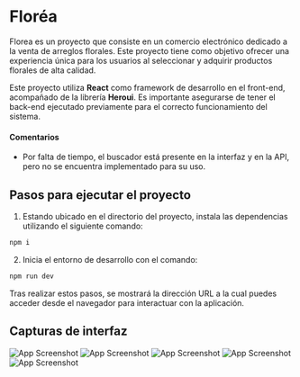 # Floréa

Florea es un proyecto que consiste en un comercio electrónico dedicado a la venta de arreglos florales. Este proyecto tiene como objetivo ofrecer una experiencia única para los usuarios al seleccionar y adquirir productos florales de alta calidad.

Este proyecto utiliza **React** como framework de desarrollo en el front-end, acompañado de la librería **Heroui**. Es importante asegurarse de tener el back-end ejecutado previamente para el correcto funcionamiento del sistema.

#### Comentarios

- Por falta de tiempo, el buscador está presente en la interfaz y en la API, pero no se encuentra implementado para su uso.

## Pasos para ejecutar el proyecto

1. Estando ubicado en el directorio del proyecto, instala las dependencias utilizando el siguiente comando:

```bash
npm i
```

2. Inicia el entorno de desarrollo con el comando:

```bash
npm run dev
```

Tras realizar estos pasos, se mostrará la dirección URL a la cual puedes acceder desde el navegador para interactuar con la aplicación.

## Capturas de interfaz

![App Screenshot](https://i.ibb.co/6RGjy5mx/image.png)
![App Screenshot](https://i.ibb.co/Xr2Y2gzH/image.png)
![App Screenshot](https://i.ibb.co/jZbzYpxP/image.png)
![App Screenshot](https://i.ibb.co/Xr5jNR2p/image.png)
![App Screenshot](https://i.ibb.co/LDVKSvwW/image.png)
